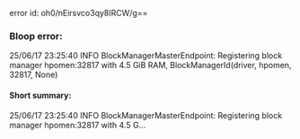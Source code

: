 error id: oh0/nEirsvco3qy8IRCW/g==
### Bloop error:

25/06/17 23:25:40 INFO BlockManagerMasterEndpoint: Registering block manager hpomen:32817 with 4.5 GiB RAM, BlockManagerId(driver, hpomen, 32817, None)
#### Short summary: 

25/06/17 23:25:40 INFO BlockManagerMasterEndpoint: Registering block manager hpomen:32817 with 4.5 G...